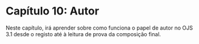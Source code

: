 # Capítulo 10: Autor

Neste capítulo, irá aprender sobre como funciona o papel de autor no OJS 3.1 desde o registo até à leitura de prova da composição final.